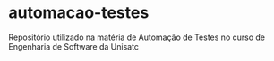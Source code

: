 # automacao-testes
Repositório utilizado na matéria de Automação de Testes no curso de Engenharia de Software da Unisatc
